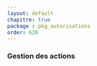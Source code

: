 ```yaml
---
layout: default
chapitre: true
package : pkg_autorisations
order: 620
---
```


### Gestion des actions

<!-- TODO laravel-1 : pkg_autorisations - Gestion des actions -->